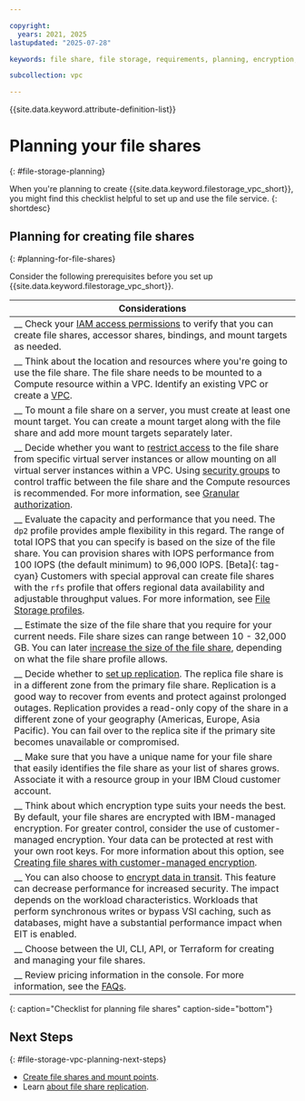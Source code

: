 ```yaml
---

copyright:
  years: 2021, 2025
lastupdated: "2025-07-28"

keywords: file share, file storage, requirements, planning, encryption, share size, capacity, performance profile, IOPS, 

subcollection: vpc

---
```


{{site.data.keyword.attribute-definition-list}}

# Planning your file shares
{: #file-storage-planning}

When you're planning to create {{site.data.keyword.filestorage_vpc_short}}, you might find this checklist helpful to set up and use the file service.
{: shortdesc}

## Planning for creating file shares
{: #planning-for-file-shares}

Consider the following prerequisites before you set up {{site.data.keyword.filestorage_vpc_short}}.

| Considerations|
|-------------------|
|__ Check your [IAM access permissions](/docs/account?topic=account-iam-service-roles-actions#is.share-roles) to verify that you can create file shares, accessor shares, bindings, and mount targets as needed.  |
|__ Think about the location and resources where you're going to use the file share. The file share needs to be mounted to a Compute resource within a VPC. Identify an existing VPC or create a [VPC](/docs/vpc?topic=vpc-creating-a-vpc-using-the-ibm-cloud-console). |
|__ To mount a file share on a server, you must create at least one mount target. You can create a mount target along with the file share and add more mount targets separately later.|
|__ Decide whether you want to [restrict access](/docs/vpc?topic=vpc-file-storage-vpc-about#fs-mount-access-mode) to the file share from specific virtual server instances or allow mounting on all virtual server instances within a VPC. Using [security groups](/docs/vpc?topic=vpc-using-security-groups) to control traffic between the file share and the Compute resources is recommended. For more information, see [Granular authorization](/docs/vpc?topic=vpc-file-storage-vpc-about#fs-mount-granular-auth). |
|__ Evaluate the capacity and performance that you need. The `dp2` profile provides ample flexibility in this regard. The range of total IOPS that you can specify is based on the size of the file share. You can provision shares with IOPS performance from 100 IOPS (the default minimum) to 96,000 IOPS. [Beta]{: tag-cyan} Customers with special approval can create file shares with the `rfs` profile that offers regional data availability and adjustable throughput values. For more information, see [File Storage profiles](/docs/vpc?topic=vpc-file-storage-profiles).|
|__ Estimate the size of the file share that you require for your current needs. File share sizes can range between 10 - 32,000 GB. You can later [increase the size of the file share](/docs/vpc?topic=vpc-file-storage-expand-capacity), depending on what the file share profile allows. |
|__ Decide whether to [set up replication](/docs/vpc?topic=vpc-file-storage-replication). The replica file share is in a different zone from the primary file share. Replication is a good way to recover from events and protect against prolonged outages. Replication provides a read-only copy of the share in a different zone of your geography (Americas, Europe, Asia Pacific). You can fail over to the replica site if the primary site becomes unavailable or compromised. |
|__ Make sure that you have a unique name for your file share that easily identifies the file share as your list of shares grows. Associate it with a resource group in your IBM Cloud customer account. |
|__ Think about which encryption type suits your needs the best. By default, your file shares are encrypted with IBM-managed encryption. For greater control, consider the use of customer-managed encryption. Your data can be protected at rest with your own root keys. For more information about this option, see [Creating file shares with customer-managed encryption](/docs/vpc?topic=vpc-file-storage-byok-encryption). |
|__ You can also choose to [encrypt data in transit](/docs/vpc?topic=vpc-file-storage-vpc-eit). This feature can decrease performance for increased security. The impact depends on the workload characteristics. Workloads that perform synchronous writes or bypass VSI caching, such as databases, might have a substantial performance impact when EIT is enabled.|
|__ Choose between the UI, CLI, API, or Terraform for creating and managing your file shares. |
|__ Review pricing information in the console. For more information, see the [FAQs](/docs/vpc?topic=vpc-file-storage-vpc-faqs#faq-fs-pricing). |
{: caption="Checklist for planning file shares" caption-side="bottom"}

## Next Steps
{: #file-storage-vpc-planning-next-steps}

* [Create file shares and mount points](/docs/vpc?topic=vpc-file-storage-create).
* Learn [about file share replication](/docs/vpc?topic=vpc-file-storage-replication).
